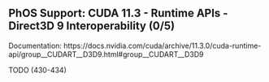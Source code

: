 <h2>PhOS Support: CUDA 11.3 - Runtime APIs - Direct3D 9 Interoperability (0/5)</h2>

<p>
Documentation: https://docs.nvidia.com/cuda/archive/11.3.0/cuda-runtime-api/group__CUDART__D3D9.html#group__CUDART__D3D9

TODO (430-434)
